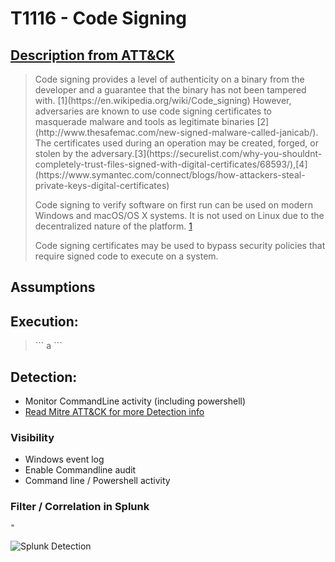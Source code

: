 # T1116 - Code Signing
## [Description from ATT&CK](https://attack.mitre.org/wiki/Technique/T1116)
<blockquote>
Code signing provides a level of authenticity on a binary from the developer and a guarantee that the binary has not been tampered with. [1](https://en.wikipedia.org/wiki/Code_signing) However, adversaries are known to use code signing certificates to masquerade malware and tools as legitimate binaries [2](http://www.thesafemac.com/new-signed-malware-called-janicab/). 
The certificates used during an operation may be created, forged, or stolen by the adversary.[3](https://securelist.com/why-you-shouldnt-completely-trust-files-signed-with-digital-certificates/68593/),[4](https://www.symantec.com/connect/blogs/how-attackers-steal-private-keys-digital-certificates)

Code signing to verify software on first run can be used on modern Windows and macOS/OS X systems. It is not used on Linux due to the decentralized nature of the platform. [1](https://en.wikipedia.org/wiki/Code_signing)

Code signing certificates may be used to bypass security policies that require signed code to execute on a system.
</blockquote>

## Assumptions
 

## Execution:
 

<blockquote>
```
a
```
</blockquote>

 

## Detection:
* Monitor CommandLine activity (including powershell)
* [Read Mitre ATT&CK for more Detection info](https://attack.mitre.org/wiki/Technique/T1116)

### Visibility
* Windows event log
* Enable Commandline audit
* Command line / Powershell activity

### Filter / Correlation in Splunk
 

```
" 
```

![Splunk Detection](https://github.com/avaplex/dpi911/blob/master/images/T1116.JPG)
